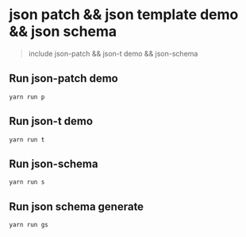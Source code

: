 # json patch && json template demo && json schema

> include json-patch && json-t demo   && json-schema

## Run json-patch demo

```code
yarn run p
```

## Run json-t demo

```code
yarn run t
```

## Run json-schema

```code
yarn run s
```

## Run json schema generate

```code
yarn run gs
```